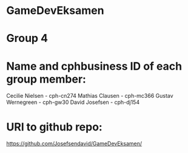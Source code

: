# GameDevEksamen

# Group 4

# Name and cphbusiness ID of each group member:
Cecilie Nielsen - cph-cn274
Mathias Clausen - cph-mc366
Gustav Wernegreen - cph-gw30
David Josefsen - cph-dj154

# URl to github repo:
https://github.com/Josefsendavid/GameDevEksamen/
